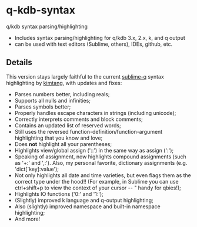 # q-kdb-syntax
q/kdb syntax parsing/highlighting

* Includes syntax parsing/highlighting for q/kdb 3.x, 2.x, k, and q output 
* can be used with text editors (Sublime, others), IDEs, github, etc.

## Details
This version stays largely faithful to the current [sublime-q](https://github.com/komsit37/sublime-q) syntax highlighting by [kimtang](https://github.com/kimtang/sublime-q), with updates and fixes:

* Parses numbers better, including reals;
* Supports all nulls and infinities;
* Parses symbols better;
* Properly handles escape characters in strings (including unicode);
* Correctly interprets comments and block comments;
* Contains an updated list of reserved words;
* Still uses the reversed function-definition/function-argument highlighting that you know and love;
* Does **not** highlight all your parentheses;
* Highlights view/global assign ('::') in the same way as assign (':');
* Speaking of assignment, now highlights compound assignments (such as '+:' and ',:'). Also, my personal favorite, dictionary assignments (e.g. 'dict\[`key\]:value');
* Not only highlights all date and time varieties, but even flags them as the correct type under the hood!! (For example, in Sublime you can use ctrl+shift+p to view the context of your cursor --
" handy for qbies!);
* Highlights IO functions ('0:' and '1:');
* (Slightly) improved k language and q-output highlighting;
* Also (slightly) improved namespace and built-in namespace highlighting;
* And more!
 
